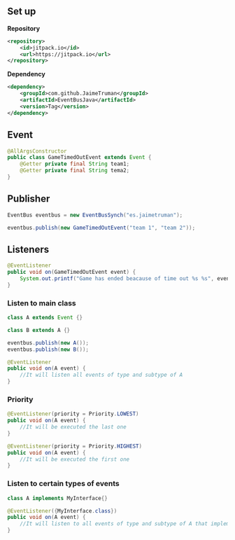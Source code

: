 ## Set up
**Repository**
```xml
<repository>
    <id>jitpack.io</id>
    <url>https://jitpack.io</url>
</repository>
```

**Dependency**
```xml
<dependency>
    <groupId>com.github.JaimeTruman</groupId>
    <artifactId>EventBusJava</artifactId>
    <version>Tag</version>
</dependency>
```

## Event

```java
@AllArgsConstructor
public class GameTimedOutEvent extends Event {
    @Getter private final String team1;
    @Getter private final String tema2;
}
```

## Publisher

```java
EventBus eventbus = new EventBusSynch("es.jaimetruman");

eventbus.publish(new GameTimedOutEvent("team 1", "team 2"));
```

## Listeners

```java
@EventListener
public void on(GameTimedOutEvent event) {
    System.out.printf("Game has ended beacause of time out %s %s", event.getTeam1(), event.getTeam2());
}
```
### Listen to main class

```java
class A extends Event {}

class B extends A {}

eventbus.publish(new A());
eventbus.publish(new B());

@EventListener
public void on(A event) {
    //It will listen all events of type and subtype of A
}
```

### Priority

```java
@EventListener(priority = Priority.LOWEST)
public void on(A event) {
    //It will be executed the last one
}

@EventListener(priority = Priority.HIGHEST)
public void on(A event) {
    //It will be executed the first one
}
```
### Listen to certain types of events
```java
class A implements MyInterface{}

@EventListener({MyInterface.class})
public void on(A event) {
    //It will listen to all events of type and subtype of A that implements DBTransaction interface
}
```
